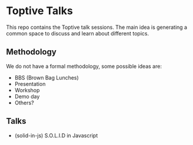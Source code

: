 # Toptive Talks

This repo contains the Toptive talk sessions. The main idea is generating a common space to discuss and learn about different topics.

## Methodology
We do not have a formal methodology, some possible ideas are:
* BBS (Brown Bag Lunches)
* Presentation
* Workshop
* Demo day
* Others? 

## Talks


* (solid-in-js) S.O.L.I.D in Javascript
